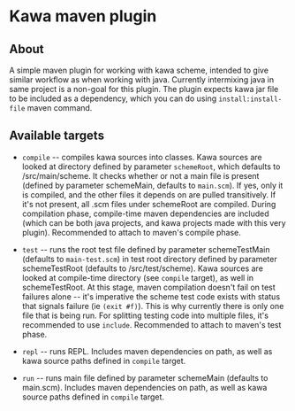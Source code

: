 # Kawa maven plugin

## About

A simple maven plugin for working with kawa scheme, intended to give similar workflow as when working with java.
Currently intermixing java in same project is a non-goal for this plugin. The plugin expects kawa jar file to be included as a dependency, which you can do using `install:install-file` maven command.

## Available targets

* `compile` -- compiles kawa sources into classes. Kawa sources are looked at directory defined by parameter `schemeRoot`, which defaults to /src/main/scheme. It checks whether or not a main file is present (defined by parameter schemeMain, defaults to `main.scm`). If yes, only it is compiled, and the other files it depends on are pulled transitively. If it's not present, all .scm files under schemeRoot are compiled. During compilation phase, compile-time maven dependencies are included (which can be both java projects, and kawa projects made with this very plugin). Recommended to attach to maven's compile phase.

* `test` -- runs the root test file defined by parameter schemeTestMain (defaults to `main-test.scm`) in test root directory defined by parameter schemeTestRoot (defaults to /src/test/scheme). Kawa sources are looked at compile-time directory (see `compile` target), as well in schemeTestRoot. At this stage, maven compilation doesn't fail on test failures alone -- it's imperative the scheme test code exists with status that signals failure (ie `(exit #f)`). This is why currently there is only one file that is being run. For splitting testing code into multiple files, it's recommended to use `include`. Recommended to attach to maven's test phase.

* `repl` -- runs REPL. Includes maven dependencies on path, as well as kawa source paths defined in `compile` target.

* `run` -- runs main file defined by parameter schemeMain (defaults to main.scm). Includes maven dependencies on path, as well as kawa source paths defined in `compile` target.
